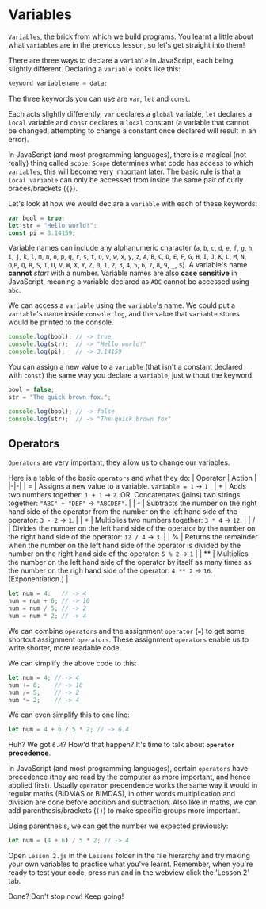 # Variables

`Variables`, the brick from which we build programs. You learnt a little about what `variables` are in the previous lesson, so let's get straight into them!

There are three ways to declare a `variable` in JavaScript, each being slightly different. Declaring a `variable` looks like this:
```java
keyword variablename = data;
```
The three keywords you can use are `var`, `let` and `const`.

Each acts slightly differently, `var` declares a `global` variable, `let` declares a `local` variable and `const` declares a `local` constant (a variable that cannot be changed, attempting to change a constant once declared will result in an error).

In JavaScript (and most programming languages), there is a magical (not really) thing called `scope`. `Scope` determines what code has access to which `variables`, this will become very important later. The basic rule is that a `local variable` can only be accessed from inside the same pair of curly braces/brackets (`{}`).

Let's look at how we would declare a `variable` with each of these keywords:
```js
var bool = true;
let str = "Hello world!";
const pi = 3.14159;
```

Variable names can include any alphanumeric character (`a`, `b`, `c`, `d`, `e`, `f`, `g`, `h`, `i`, `j`, `k`, `l`, `m`, `n`, `o`, `p`, `q`, `r`, `s`, `t`, `u`, `v`, `w`, `x`, `y`, `z`, `A`, `B`, `C`, `D`, `E`, `F`, `G`, `H`, `I`, `J`, `K`, `L`, `M`, `N`, `O`,`P`, `Q`, `R`, `S`, `T`, `U`, `V`, `W`, `X`, `Y`, `Z`, `0`, `1`, `2`, `3`, `4`, `5`, `6`, `7`, `8`, `9`, `_`, `$`). A variable's name **cannot** _start_ with a number. Variable names are also **case sensitive** in JavaScript, meaning a variable declared as `ABC` cannot be accessed using `abc`.

We can access a `variable` using the `variable`'s name. We could put a `variable`'s name inside `console.log`, and the value that `variable` stores would be printed to the console.

```js
console.log(bool); // -> true
console.log(str);  // -> "Hello world!"
console.log(pi);   // -> 3.14159
```

You can assign a new value to a `variable` (that isn't a constant declared with `const`) the same way you declare a `variable`, just without the keyword.

```js
bool = false;
str = "The quick brown fox.";

console.log(bool); // -> false
console.log(str);  // -> "The quick brown fox"
```

## Operators
`Operators` are very important, they allow us to change our variables.

Here is a table of the basic `operators` and what they do:
| Operator | Action |
|-|-|
| = | Assigns a new value to a variable. `variable = 1` → `1` |
| + | Adds two numbers together: `1 + 1` → `2`. OR. Concatenates (joins) two strings together: `"ABC" + "DEF"` → `"ABCDEF"`. |
| - | Subtracts the number on the right hand side of the operator from the number on the left hand side of the operator: `3 - 2` → `1`.  |
| * | Multiplies two numbers together: `3 * 4` → `12`. |
| / | Divides the number on the left hand side of the operator by the number on the right hand side of the operator: `12 / 4` → `3`. |
| % | Returns the remainder when the number on the left hand side of the operator is divided by the number on the right hand side of the operator: `5 % 2` → `1` |
| ** | Multiplies the number on the left hand side of the operator by itself as many times as the number on the righ hand side of the operator: `4 ** 2` -> `16`. (Exponentiation.) |

```js
let num = 4;   // -> 4
num = num + 6; // -> 10
num = num / 5; // -> 2
num = num * 2; // -> 4
```

We can combine `operators` and the assignment `operator` (`=`) to get some shortcut assignment `operators`. These assignment `operators` enable us to write shorter, more readable code.

We can simplify the above code to this:
```js
let num = 4; // -> 4
num += 6;    // -> 10
num /= 5;    // -> 2
num *= 2;    // -> 4
```
We can even simplify this to one line:
```js
let num = 4 + 6 / 5 * 2; // -> 6.4
```
Huh? We got `6.4`? How'd that happen? It's time to talk about **`operator` precedence**.

In JavaScript (and most programming languages), certain `operators` have precedence (they are read by the computer as more important, and hence applied first). Usually `operator` precendence works the same way it would in regular maths (BIDMAS or BIMDAS), in other words multiplication and division are done before addition and subtraction. Also like in maths, we can add parenthesis/brackets (`()`) to make specific groups more important.

Using parenthesis, we can get the number we expected previously:
```js
let num = (4 + 6) / 5 * 2; // -> 4
```

Open `Lesson 2.js` in the `Lessons` folder in the file hierarchy and try making your own variables to practice what you've learnt. Remember, when you're ready to test your code, press run and in the webview click the 'Lesson 2' tab.

Done? Don't stop now! Keep going!